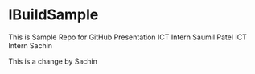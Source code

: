 # IBuildSample
This is Sample Repo for GitHub Presentation 
ICT Intern Saumil Patel
ICT Intern Sachin

This is a change by Sachin